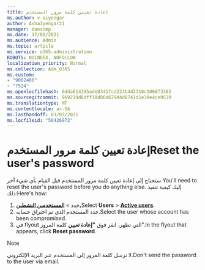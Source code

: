 ```yaml
---
title: إعادة تعيين كلمة مرور المستخدم
ms.author: v-aiyengar
author: AshaIyengar21
manager: dansimp
ms.date: 17/02/2021
ms.audience: Admin
ms.topic: article
ms.service: o365-administration
ROBOTS: NOINDEX, NOFOLLOW
localization_priority: Normal
ms.collection: Adm_O365
ms.custom:
- "9002486"
- "7524"
ms.openlocfilehash: 6dda614395ade8341fcd223b4d2318c1068f3381
ms.sourcegitcommit: 969219d6dff18d86d679d4d8741d1e39e4ce9539
ms.translationtype: MT
ms.contentlocale: ar-SA
ms.lasthandoff: 03/03/2021
ms.locfileid: "50426972"
---
```

# <a name="reset-the-users-password"></a><span data-ttu-id="fd397-102">إعادة تعيين كلمة مرور المستخدم</span><span class="sxs-lookup"><span data-stu-id="fd397-102">Reset the user's password</span></span>

<span data-ttu-id="fd397-103">ستحتاج إلى إعادة تعيين كلمة مرور المستخدم قبل القيام بأي شيء آخر.</span><span class="sxs-lookup"><span data-stu-id="fd397-103">You'll need to reset the user's password before you do anything else.</span></span> <span data-ttu-id="fd397-104">إليك كيفية تنفيذ ذلك:</span><span class="sxs-lookup"><span data-stu-id="fd397-104">Here's how:</span></span>

1. <span data-ttu-id="fd397-105">حدد   >  **[المستخدمين النشطين.](https://go.microsoft.com/fwlink/p/?linkid=834822)**</span><span class="sxs-lookup"><span data-stu-id="fd397-105">Select **Users** > **[Active users](https://go.microsoft.com/fwlink/p/?linkid=834822)**.</span></span>
1. <span data-ttu-id="fd397-106">حدد المستخدم الذي تم اختراق حسابه.</span><span class="sxs-lookup"><span data-stu-id="fd397-106">Select the user whose account has been compromised.</span></span>
1. <span data-ttu-id="fd397-107">في flyout التي تظهر، انقر فوق **"إعادة تعيين** كلمة المرور".</span><span class="sxs-lookup"><span data-stu-id="fd397-107">In the flyout that appears, click **Reset password**.</span></span>

> [!NOTE]
> <span data-ttu-id="fd397-108">لا ترسل كلمة المرور إلى المستخدم عبر البريد الإلكتروني.</span><span class="sxs-lookup"><span data-stu-id="fd397-108">Don't send the password to the user via email.</span></span>
